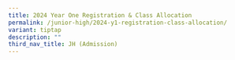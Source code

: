 ```yaml
---
title: 2024 Year One Registration & Class Allocation
permalink: /junior-high/2024-y1-registration-class-allocation/
variant: tiptap
description: ""
third_nav_title: JH (Admission)
---
```

<p></p>